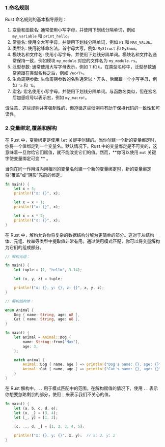 ### 1.命名规则

 Rust 命名规则的基本指导原则：

1. 变量和函数名: 通常使用小写字母，并使用下划线分隔单词，例如 `my_variable` 和 `print_hello`。
2. 常量名: 使用全大写字母，并使用下划线分隔单词，例如 `PI` 和 `MAX_VALUE`。
3. 类型名: 使用驼峰命名法，首字母大写，例如 `MyStruct` 和 `MyEnum`。
4. 模块名和文件名: 使用小写字母，并使用下划线分隔单词。模块名和文件名通常保持一致，例如模块 `my_module` 对应的文件名为 `my_module.rs`。
5. 泛型参数: 通常使用大写字母表示，例如 `T` 和 `U`。在类型名称中，泛型参数通常紧跟在类型名称之后，例如 `Vec<T>`。
6. 生命周期参数: 生命周期参数的名称通常以 `'` 开头，后面跟一个小写字母，例如 `'a` 和 `'b`。
7. 宏名: 宏名使用小写字母，并使用下划线分隔单词。与函数名类似，但在宏名后加感叹号以表示宏，例如 `my_macro!`。

请注意，这些规则并非强制性的，但遵循这些惯例将有助于保持代码的一致性和可读性。


### 2.变量绑定,覆盖和解构



在 Rust 中，变量绑定是使用 `let` 关键字创建的。当你创建一个新的变量绑定时，你将一个值绑定到一个变量名。默认情况下，Rust 中的变量绑定是不可变的，这意味着一旦你给它们赋值，就不能改变它们的值。然而，**你可以使用 `mut` 关键字使变量绑定可变 ** 。

当你在同一作用域内用相同的变量名创建一个新的变量绑定时，新的变量绑定将“覆盖”或“阴影”先前的绑定。



```rust
fn main() {
    let x = 5;
    println!("x: {}", x);

    let x = x + 1;
    println!("x: {}", x);

    let x = x * 2;
    println!("x: {}", x);
}

```



在 Rust 中，解构允许你将复杂的数据结构分解为更简单的部分。这对于从结构体、元组、枚举等类型中提取值非常有用。通过使用模式匹配，你可以将变量解构为它们的组成部分。



```rust
// 解构元组：

fn main() {
    let tuple = (1, "hello", 3.14);

    let (x, y, z) = tuple;

    println!("x: {}, y: {}, z: {}", x, y, z);
}

```



```rust
// 解构结构体：

enum Animal {
    Dog { name: String, age: u8 },
    Cat { name: String, age: u8 },
}

fn main() {
    let animal = Animal::Dog {
        name: String::from("Max"),
        age: 3,
    };

    match animal {
        Animal::Dog { name, age } => println!("Dog's name: {}, age: {}", name, age),
        Animal::Cat { name, age } => println!("Cat's name: {}, age: {}", name, age),
    }
}
```



在 Rust 解构中，`..` 用于模式匹配中的范围。在解构赋值的情况下，使用 `..` 表示你想要忽略剩余的部分，使用 `_` 来表示我们不关心的值。

```rust
fn main() {
  	let (a, b, c, d, e);
    let (x, _) = (3, 4);
    let [_, y] = [1, 2];
  
  	[c, .., d, _] = [1, 2, 3, 4, 5];

    println!("x: {}, y: {}", x, y);  // x: 3, y: 2
}
```


